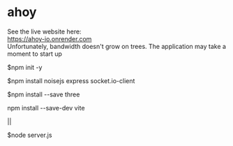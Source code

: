 # ahoy

See the live website here:  
https://ahoy-io.onrender.com  
Unfortunately, bandwidth doesn't grow on trees. The application may take a moment to start up



$npm init -y

$npm install noisejs express socket.io-client

$npm install --save three

npm install --save-dev vite


|| 


$node server.js 



